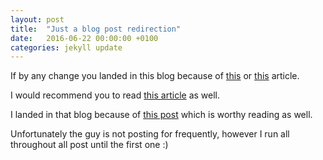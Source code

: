 ```yaml
---
layout: post
title:  "Just a blog post redirection"
date:   2016-06-22 00:00:00 +0100
categories: jekyll update
---
```

If by any change you landed in this blog because of [this](https://diegoluiz.com/2016/06/15/298/) or [this](https://diegoluiz.com/2015/09/17/starting-using-git-references/) article.

I would recommend you to read [this article](http://megakemp.com/2014/08/14/the-importance-of-a-good-looking-history/) as well.

I landed in that blog because of [this post](http://megakemp.com/2016/06/20/on-being-a-good-dotnet-developer/) which is worthy reading as well.

Unfortunately the guy is not posting for frequently, however I run all throughout all post until the first one :)

